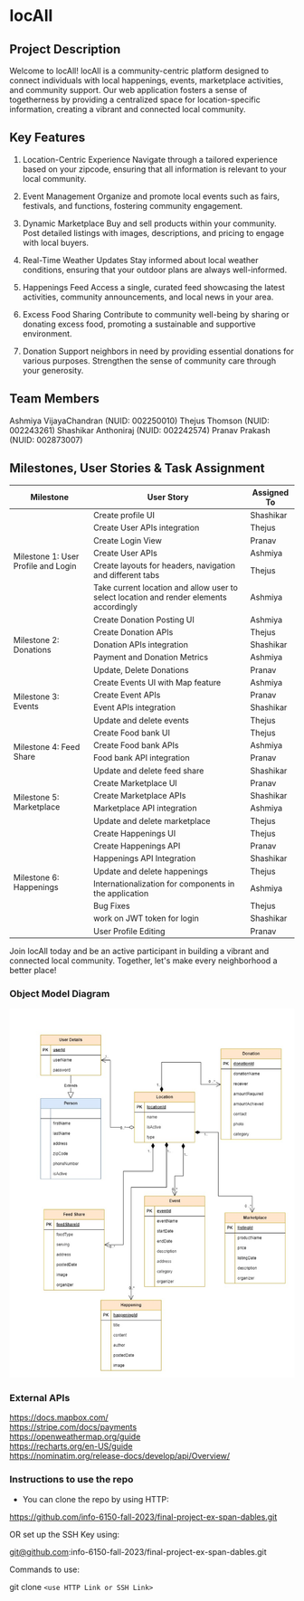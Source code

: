 # locAll

## Project Description

Welcome to locAll!
locAll is a community-centric platform designed to connect individuals with local happenings, events, marketplace activities, and community support. Our web application fosters a sense of togetherness by providing a centralized space for location-specific information, creating a vibrant and connected local community.

## Key Features

1. Location-Centric Experience
Navigate through a tailored experience based on your zipcode, ensuring that all information is relevant to your local community.

2. Event Management
Organize and promote local events such as fairs, festivals, and functions, fostering community engagement.

3. Dynamic Marketplace
Buy and sell products within your community. Post detailed listings with images, descriptions, and pricing to engage with local buyers.

4. Real-Time Weather Updates
Stay informed about local weather conditions, ensuring that your outdoor plans are always well-informed.

5. Happenings Feed
Access a single, curated feed showcasing the latest activities, community announcements, and local news in your area.

6. Excess Food Sharing
Contribute to community well-being by sharing or donating excess food, promoting a sustainable and supportive environment.

7. Donation
Support neighbors in need by providing essential donations for various purposes. Strengthen the sense of community care through your generosity.


## Team Members

Ashmiya VijayaChandran (NUID: 002250010)
Thejus Thomson (NUID: 002243261)
Shashikar Anthoniraj (NUID: 002242574)
Pranav Prakash (NUID: 002873007)

## Milestones, User Stories & Task Assignment

<table>
<thead>
<tr>
<th>Milestone</th>
<th>User Story</th>
<th>Assigned To</th>
</tr>
</thead>
<tbody>
<tr>
<td rowspan="6">Milestone 1: User Profile and Login</td>
<td>Create profile UI</td>
<td>Shashikar</td>
</tr>
<tr>
<td>Create User APIs integration</td>
<td>Thejus</td>
</tr>
 <tr>
<td>Create Login View</td>
<td>Pranav</td>
</tr>
 <tr>
<td>Create User APIs</td>
<td>Ashmiya</td>
</tr>
 <tr>
<td>Create layouts for headers, navigation and different tabs</td>
<td>Thejus</td>
</tr>
 <tr>
<td>Take current location and allow user to select location and render elements accordingly</td>
<td>Ashmiya</td>
</tr>
<tr>
<td rowspan="5">Milestone 2: Donations</td>
<td>Create Donation Posting UI</td>
<td>Ashmiya</td>
</tr>
<tr>
<td>Create Donation APIs</td>
<td>Thejus</td>
</tr>
 <tr>
<td>Donation APIs integration</td>
<td>Shashikar</td>
</tr>
 <tr>
<td>Payment and Donation Metrics</td>
<td>Ashmiya</td>
</tr>
 <tr>
<td>Update, Delete Donations</td>
<td>Pranav</td>
</tr>
<td rowspan="4">Milestone 3: Events</td>
<td>Create Events UI with Map feature</td>
<td>Ashmiya</td>
</tr>
<tr>
<td>Create Event APIs</td>
<td>Pranav</td>
</tr>
 <tr>
<td>Event APIs integration</td>
<td>Shashikar</td>
</tr>
 <tr>
<td>Update and delete events</td>
<td>Thejus</td>
</tr>
<td rowspan="4">Milestone 4: Feed Share</td>
<td>Create Food bank UI</td>
<td>Thejus</td>
</tr>
<tr>
<td>Create Food bank APIs</td>
<td>Ashmiya</td>
</tr>
 <tr>
<td>Food bank API integration</td>
<td>Pranav</td>
</tr>
 <tr>
<td>Update and delete feed share</td>
<td>Shashikar</td>
</tr>
<td rowspan="4">Milestone 5: Marketplace</td>
<td>Create Marketplace UI</td>
<td>Pranav</td>
</tr>
<tr>
<td>Create Marketplace APIs</td>
<td>Shashikar</td>
</tr>
 <tr>
<td>Marketplace API integration</td>
<td>Ashmiya</td>
</tr>
 <tr>
<td>Update and delete marketplace</td>
<td>Thejus</td>
</tr>
</tr>
<td rowspan="8">Milestone 6: Happenings</td>
<td>Create Happenings UI</td>
<td>Thejus</td>
</tr>
<tr>
<td>Create Happenings API</td>
<td>Pranav</td>
</tr>
 <tr>
<td>Happenings API Integration</td>
<td>Shashikar</td>
</tr>
 <tr>
<td>Update and delete happenings</td>
<td>Thejus</td>
</tr>
<tr>
<td>Internationalization for components in the application</td>
<td>Ashmiya</td>
</tr>
<tr>
<td>Bug Fixes</td>
<td>Thejus</td>
</tr>
<tr>
<td>work on JWT token for login</td>
<td>Shashikar</td>
</tr>
<tr>
<td>User Profile Editing</td>
<td>Pranav</td>
</tr>
</tbody>
</table>

Join locAll today and be an active participant in building a vibrant and connected local community. Together, let's make every neighborhood a better place!

 ### Object Model Diagram

![locAll drawio](locAll.jpg)

### External APIs

https://docs.mapbox.com/  <br>
https://stripe.com/docs/payments <br>
https://openweathermap.org/guide <br>
https://recharts.org/en-US/guide <br>
https://nominatim.org/release-docs/develop/api/Overview/

 ### Instructions to use the repo
- You can clone the repo by using HTTP: 

https://github.com/info-6150-fall-2023/final-project-ex-span-dables.git

OR set up the SSH Key using: 

git@github.com:info-6150-fall-2023/final-project-ex-span-dables.git

Commands to use: 

git clone `<use HTTP Link or SSH Link>`
